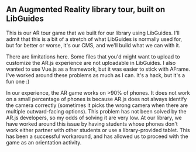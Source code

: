 ## An Augmented Reality library tour, built on LibGuides ##

This is our AR tour game that we built for our library using LibGuides. I'll admit that this is a bit of a stretch of what LibGuides is normally used for, but for better or worse, it's our CMS, and we'll build what we can with it.

There are limitations here. Some files that you'd might want to upload to customize the AR.js experience are not uploadable in LibGuides. I also wanted to use Vue.js as a framework, but it was easier to stick with AFrame. I've worked around these problems as much as I can. It's a hack, but it's a fun one :)

In our experience, the AR game works on >90% of phones. It does not work on a small percentage of phones is because AR.js does not always identify the camera correctly (sometimes it picks the wrong camera when there are multiple outward-facing options). This problem has not been solved by the AR.js developers, so my odds of solving it are very low. At our library, we have worked around this issue by having students whose phones don't work either partner with other students or use a library-provided tablet. This has been a successful workaround, and has allowed us to proceed with the game as an orientation activity.
